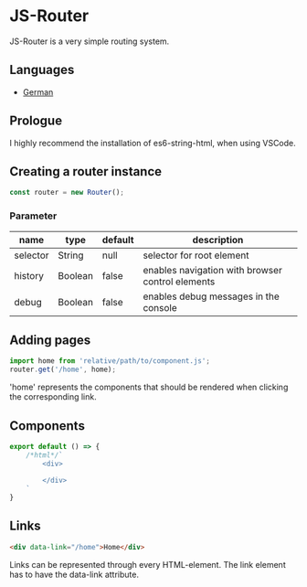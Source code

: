 # JS-Router

JS-Router is a very simple routing system.

## Languages
- [German](https://github.com/Palladium02/js-router/docs/de-docs.md)

## Prologue

I highly recommend the installation of es6-string-html, when using VSCode.
## Creating a router instance

```javascript
const router = new Router();
```

### Parameter

|name|type|default|description|
|---|---|---|---|
|selector|String|null|selector for root element|
|history|Boolean|false|enables navigation with browser control elements|
|debug|Boolean|false|enables debug messages in the console|

## Adding pages

```javascript
import home from 'relative/path/to/component.js';
router.get('/home', home);
```

'home' represents the components that should be rendered when clicking the corresponding link.

## Components

```javascript
export default () => {
    /*html*/`
        <div>
        
        </div>
    `
}
```

## Links

```html
<div data-link="/home">Home</div>
```

Links can be represented through every HTML-element. The link element has to have the data-link attribute.